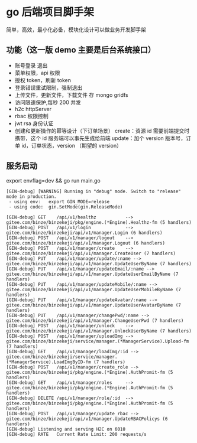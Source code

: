 # go 后端项目脚手架

简单，高效，最小化必备，模块化设计可以做业务开发脚手架

## 功能（这一版 demo 主要是后台系统接口）

- 账号登录 退出
- 菜单权限，api 权限
- 授权 token，刷新 token
- 登录错误重试限制，强制退出
- 上传文件，更新文件，下载文件 存 mongo gridfs
- 访问限速保护,每秒 200 并发
- h2c httpServer
- rbac 权限控制
- jwt rsa 身份认证
- 创建和更新操作的幂等设计（下订单场景）
  create：资源 id 需要前端提交时携带，这个 id 服务端可以事先生成给前端
  update：加个 version 版本号，订单 id，订单状态，version （期望的 version）

## 服务启动

export envflag=dev && go run main.go

```shell
[GIN-debug] [WARNING] Running in "debug" mode. Switch to "release" mode in production.
 - using env:	export GIN_MODE=release
 - using code:	gin.SetMode(gin.ReleaseMode)

[GIN-debug] GET    /api/v1/healthz           --> gitee.com/binze/binzekeji/pkg/engine.(*Engine).Healthz-fm (5 handlers)
[GIN-debug] POST   /api/v1/login             --> gitee.com/binze/binzekeji/api/v1/manager.Login (6 handlers)
[GIN-debug] POST   /api/v1/manager/logout    --> gitee.com/binze/binzekeji/api/v1/manager.Logout (6 handlers)
[GIN-debug] POST   /api/v1/manager/create    --> gitee.com/binze/binzekeji/api/v1/manager.CreateUser (7 handlers)
[GIN-debug] PUT    /api/v1/manager/update/:name --> gitee.com/binze/binzekeji/api/v1/manager.UpdateUserByName (7 handlers)
[GIN-debug] PUT    /api/v1/manager/updateEmail/:name --> gitee.com/binze/binzekeji/api/v1/manager.UpdateUserEmailByName (7 handlers)
[GIN-debug] PUT    /api/v1/manager/updateMobile/:name --> gitee.com/binze/binzekeji/api/v1/manager.UpdateUserMobileByName (7 handlers)
[GIN-debug] PUT    /api/v1/manager/updateAvatar/:name --> gitee.com/binze/binzekeji/api/v1/manager.UpdateUserAvatarByName (7 handlers)
[GIN-debug] PUT    /api/v1/manager/changePwd/:name --> gitee.com/binze/binzekeji/api/v1/manager.ChangeUserPwd (7 handlers)
[GIN-debug] POST   /api/v1/manager/unlock    --> gitee.com/binze/binzekeji/api/v1/manager.UnlockUserByName (7 handlers)
[GIN-debug] POST   /api/v1/manager/uploadImg --> gitee.com/binze/binzekeji/service/manager.(*ManagerService).Upload-fm (7 handlers)
[GIN-debug] GET    /api/v1/manager/loadImg/:id --> gitee.com/binze/binzekeji/service/manager.(*ManagerService).LoadImgByID-fm (7 handlers)
[GIN-debug] POST   /api/v1/manager/create_role --> gitee.com/binze/binzekeji/pkg/engine.(*Engine).AuthPromit-fm (5 handlers)
[GIN-debug] GET    /api/v1/manager/roles     --> gitee.com/binze/binzekeji/pkg/engine.(*Engine).AuthPromit-fm (5 handlers)
[GIN-debug] DELETE /api/v1/manager/role/:id  --> gitee.com/binze/binzekeji/pkg/engine.(*Engine).AuthPromit-fm (5 handlers)
[GIN-debug] POST   /api/v1/manager/update_rbac --> gitee.com/binze/binzekeji/api/v1/manager.UpdateRBACPolicys (6 handlers)
[GIN-debug] Listening and serving H2C on 6010
[GIN-debug] RATE   Current Rate Limit: 200 requests/s
```
